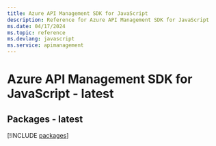 ```yaml
---
title: Azure API Management SDK for JavaScript
description: Reference for Azure API Management SDK for JavaScript
ms.date: 04/17/2024
ms.topic: reference
ms.devlang: javascript
ms.service: apimanagement
---
```

# Azure API Management SDK for JavaScript - latest
## Packages - latest
[!INCLUDE [packages](api-management-index.md)]